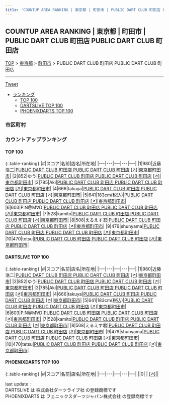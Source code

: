 ```yaml
---
title: 'COUNTUP AREA RANKING | 東京都 | 町田市 | PUBLIC DART CLUB 町田店 PUBLIC DART CLUB 町田店'
---
```

## COUNTUP AREA RANKING | 東京都 | 町田市 | PUBLIC DART CLUB 町田店 PUBLIC DART CLUB 町田店

[TOP](/darts/rank/) > [東京都](/darts/rank/東京都/) > [町田市](/darts/rank/東京都/町田市/) > PUBLIC DART CLUB 町田店 PUBLIC DART CLUB 町田店

___

<a href="https://twitter.com/share?ref_src=twsrc%5Etfw" data-text="COUNTUP AREA RANKING | 東京都町田市PUBLIC DART CLUB 町田店 PUBLIC DART CLUB 町田店" class="twitter-share-button" data-hashtags="DARTSLIVE,PHOENIXDARTS,darts,ダーツ" data-show-count="false">Tweet</a>

* [ランキング](#カウントアップランキング)
    * [TOP 100](#top-100)
    * [DARTSLIVE TOP 100](#dartslive-top-100)
    * [PHOENIXDARTS TOP 100](#phoenixdarts-top-100)

### 市区町村

<ul>

</ul>

### カウントアップランキング

#### TOP 100



{:.table-ranking}
|#|スコア|名前|店名|所在地|
|---|---|---|---|---|
|1|980|<span class="rank-name-dl">近藤 浩二</span>|<a href="/darts/rank/shops/2445d24aeb17c530fec1ae84bb28bd87.html">PUBLIC DART CLUB 町田店 PUBLIC DART CLUB 町田店</a> <a href="https://search.dartslive.com/jp/shop/2445d24aeb17c530fec1ae84bb28bd87">[↗]</a>|<a href="/darts/rank/東京都/町田市">東京都町田市</a>|
|2|852|<span class="rank-name-dl">ゆう</span>|<a href="/darts/rank/shops/2445d24aeb17c530fec1ae84bb28bd87.html">PUBLIC DART CLUB 町田店 PUBLIC DART CLUB 町田店</a> <a href="https://search.dartslive.com/jp/shop/2445d24aeb17c530fec1ae84bb28bd87">[↗]</a>|<a href="/darts/rank/東京都/町田市">東京都町田市</a>|
|3|785|<span class="rank-name-dl">Aki</span>|<a href="/darts/rank/shops/2445d24aeb17c530fec1ae84bb28bd87.html">PUBLIC DART CLUB 町田店 PUBLIC DART CLUB 町田店</a> <a href="https://search.dartslive.com/jp/shop/2445d24aeb17c530fec1ae84bb28bd87">[↗]</a>|<a href="/darts/rank/東京都/町田市">東京都町田市</a>|
|4|666|<span class="rank-name-dl">takuya</span>|<a href="/darts/rank/shops/2445d24aeb17c530fec1ae84bb28bd87.html">PUBLIC DART CLUB 町田店 PUBLIC DART CLUB 町田店</a> <a href="https://search.dartslive.com/jp/shop/2445d24aeb17c530fec1ae84bb28bd87">[↗]</a>|<a href="/darts/rank/東京都/町田市">東京都町田市</a>|
|5|641|<span class="rank-name-dl">183cm(税込)</span>|<a href="/darts/rank/shops/2445d24aeb17c530fec1ae84bb28bd87.html">PUBLIC DART CLUB 町田店 PUBLIC DART CLUB 町田店</a> <a href="https://search.dartslive.com/jp/shop/2445d24aeb17c530fec1ae84bb28bd87">[↗]</a>|<a href="/darts/rank/東京都/町田市">東京都町田市</a>|
|6|603|<span class="rank-name-dl">P.N@M∀D</span>|<a href="/darts/rank/shops/2445d24aeb17c530fec1ae84bb28bd87.html">PUBLIC DART CLUB 町田店 PUBLIC DART CLUB 町田店</a> <a href="https://search.dartslive.com/jp/shop/2445d24aeb17c530fec1ae84bb28bd87">[↗]</a>|<a href="/darts/rank/東京都/町田市">東京都町田市</a>|
|7|528|<span class="rank-name-dl">kamito</span>|<a href="/darts/rank/shops/2445d24aeb17c530fec1ae84bb28bd87.html">PUBLIC DART CLUB 町田店 PUBLIC DART CLUB 町田店</a> <a href="https://search.dartslive.com/jp/shop/2445d24aeb17c530fec1ae84bb28bd87">[↗]</a>|<a href="/darts/rank/東京都/町田市">東京都町田市</a>|
|8|508|<span class="rank-name-dl">えるえす君</span>|<a href="/darts/rank/shops/2445d24aeb17c530fec1ae84bb28bd87.html">PUBLIC DART CLUB 町田店 PUBLIC DART CLUB 町田店</a> <a href="https://search.dartslive.com/jp/shop/2445d24aeb17c530fec1ae84bb28bd87">[↗]</a>|<a href="/darts/rank/東京都/町田市">東京都町田市</a>|
|9|479|<span class="rank-name-dl">shunyama</span>|<a href="/darts/rank/shops/2445d24aeb17c530fec1ae84bb28bd87.html">PUBLIC DART CLUB 町田店 PUBLIC DART CLUB 町田店</a> <a href="https://search.dartslive.com/jp/shop/2445d24aeb17c530fec1ae84bb28bd87">[↗]</a>|<a href="/darts/rank/東京都/町田市">東京都町田市</a>|
|10|470|<span class="rank-name-dl">tetsu</span>|<a href="/darts/rank/shops/2445d24aeb17c530fec1ae84bb28bd87.html">PUBLIC DART CLUB 町田店 PUBLIC DART CLUB 町田店</a> <a href="https://search.dartslive.com/jp/shop/2445d24aeb17c530fec1ae84bb28bd87">[↗]</a>|<a href="/darts/rank/東京都/町田市">東京都町田市</a>|


#### DARTSLIVE TOP 100



{:.table-ranking}
|#|スコア|名前|店名|所在地|
|---|---|---|---|---|
|1|980|<span class="rank-name-dl">近藤 浩二</span>|<a href="/darts/rank/shops/2445d24aeb17c530fec1ae84bb28bd87.html">PUBLIC DART CLUB 町田店 PUBLIC DART CLUB 町田店</a> <a href="https://search.dartslive.com/jp/shop/2445d24aeb17c530fec1ae84bb28bd87">[↗]</a>|<a href="/darts/rank/東京都/町田市">東京都町田市</a>|
|2|852|<span class="rank-name-dl">ゆう</span>|<a href="/darts/rank/shops/2445d24aeb17c530fec1ae84bb28bd87.html">PUBLIC DART CLUB 町田店 PUBLIC DART CLUB 町田店</a> <a href="https://search.dartslive.com/jp/shop/2445d24aeb17c530fec1ae84bb28bd87">[↗]</a>|<a href="/darts/rank/東京都/町田市">東京都町田市</a>|
|3|785|<span class="rank-name-dl">Aki</span>|<a href="/darts/rank/shops/2445d24aeb17c530fec1ae84bb28bd87.html">PUBLIC DART CLUB 町田店 PUBLIC DART CLUB 町田店</a> <a href="https://search.dartslive.com/jp/shop/2445d24aeb17c530fec1ae84bb28bd87">[↗]</a>|<a href="/darts/rank/東京都/町田市">東京都町田市</a>|
|4|666|<span class="rank-name-dl">takuya</span>|<a href="/darts/rank/shops/2445d24aeb17c530fec1ae84bb28bd87.html">PUBLIC DART CLUB 町田店 PUBLIC DART CLUB 町田店</a> <a href="https://search.dartslive.com/jp/shop/2445d24aeb17c530fec1ae84bb28bd87">[↗]</a>|<a href="/darts/rank/東京都/町田市">東京都町田市</a>|
|5|641|<span class="rank-name-dl">183cm(税込)</span>|<a href="/darts/rank/shops/2445d24aeb17c530fec1ae84bb28bd87.html">PUBLIC DART CLUB 町田店 PUBLIC DART CLUB 町田店</a> <a href="https://search.dartslive.com/jp/shop/2445d24aeb17c530fec1ae84bb28bd87">[↗]</a>|<a href="/darts/rank/東京都/町田市">東京都町田市</a>|
|6|603|<span class="rank-name-dl">P.N@M∀D</span>|<a href="/darts/rank/shops/2445d24aeb17c530fec1ae84bb28bd87.html">PUBLIC DART CLUB 町田店 PUBLIC DART CLUB 町田店</a> <a href="https://search.dartslive.com/jp/shop/2445d24aeb17c530fec1ae84bb28bd87">[↗]</a>|<a href="/darts/rank/東京都/町田市">東京都町田市</a>|
|7|528|<span class="rank-name-dl">kamito</span>|<a href="/darts/rank/shops/2445d24aeb17c530fec1ae84bb28bd87.html">PUBLIC DART CLUB 町田店 PUBLIC DART CLUB 町田店</a> <a href="https://search.dartslive.com/jp/shop/2445d24aeb17c530fec1ae84bb28bd87">[↗]</a>|<a href="/darts/rank/東京都/町田市">東京都町田市</a>|
|8|508|<span class="rank-name-dl">えるえす君</span>|<a href="/darts/rank/shops/2445d24aeb17c530fec1ae84bb28bd87.html">PUBLIC DART CLUB 町田店 PUBLIC DART CLUB 町田店</a> <a href="https://search.dartslive.com/jp/shop/2445d24aeb17c530fec1ae84bb28bd87">[↗]</a>|<a href="/darts/rank/東京都/町田市">東京都町田市</a>|
|9|479|<span class="rank-name-dl">shunyama</span>|<a href="/darts/rank/shops/2445d24aeb17c530fec1ae84bb28bd87.html">PUBLIC DART CLUB 町田店 PUBLIC DART CLUB 町田店</a> <a href="https://search.dartslive.com/jp/shop/2445d24aeb17c530fec1ae84bb28bd87">[↗]</a>|<a href="/darts/rank/東京都/町田市">東京都町田市</a>|
|10|470|<span class="rank-name-dl">tetsu</span>|<a href="/darts/rank/shops/2445d24aeb17c530fec1ae84bb28bd87.html">PUBLIC DART CLUB 町田店 PUBLIC DART CLUB 町田店</a> <a href="https://search.dartslive.com/jp/shop/2445d24aeb17c530fec1ae84bb28bd87">[↗]</a>|<a href="/darts/rank/東京都/町田市">東京都町田市</a>|


#### PHOENIXDARTS TOP 100



{:.table-ranking}
|#|スコア|名前|店名|所在地|
|---|---|---|---|---|
||0|<span class="rank-name-dl"> </span>|<a href="/darts/rank/shops/.html"></a> <a href="">[↗]</a>|<a href="/darts/rank//"></a>|


<div class="footer border-top border-gray-light mt-5 pt-3 text-right text-gray">
    last update : <span style="font-weight: italic" id="foot_last_modified"></span><br />
    DARTSLIVE は 株式会社ダーツライブ社 の登録商標です<br />
    PHOENIXDARTS は フェニックスダーツジャパン株式会社 の登録商標です<br />
</div>

<script src="https://cdnjs.cloudflare.com/ajax/libs/jquery.tablesorter/2.31.3/js/jquery.tablesorter.min.js" integrity="sha512-qzgd5cYSZcosqpzpn7zF2ZId8f/8CHmFKZ8j7mU4OUXTNRd5g+ZHBPsgKEwoqxCtdQvExE5LprwwPAgoicguNg==" crossorigin="anonymous" referrerpolicy="no-referrer"></script>
<link rel="stylesheet" href="https://cdnjs.cloudflare.com/ajax/libs/jquery.tablesorter/2.31.3/css/theme.default.min.css" integrity="sha512-wghhOJkjQX0Lh3NSWvNKeZ0ZpNn+SPVXX1Qyc9OCaogADktxrBiBdKGDoqVUOyhStvMBmJQ8ZdMHiR3wuEq8+w==" crossorigin="anonymous" referrerpolicy="no-referrer" />
<script>
$(function() {
    $(".table-ranking").tablesorter({sortList:[[0, 0]]});
    $("#foot_last_modified").text(formatDate(new Date(document.lastModified), 'yyyy-MM-dd HH:mm:ss'));
});
</script>

<script async src="https://platform.twitter.com/widgets.js" charset="utf-8"></script>